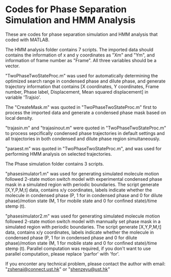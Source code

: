 # Codes for Phase Separation Simulation and HMM Analysis
These are codes for phase separation simulation and HMM analysis that coded with MATLAB.


The HMM analysis folder contains 7 scripts. The imported data should contains the information of x and y coordinates as "Xm" and "Ym", and information of frame number as "Frame". All three variables should be a vector.

"TwoPhaseTwoStateProc.m" was used for automatically determining the optimized search range in condensed phase and dilute phase, and generate trajectory information that contains [X coordinates, Y coordinates, Frame number, Phase label, Displacement, Mean squared displacement] in variable 'Trajsio'.

The "CreateMask.m" was quoted in "TwoPhaseTwoStateProc.m" first to process the imported data and generate a condensed phase mask based on local density.

"trajasin.m" and "trajasinout.m" were quoted in "TwoPhaseTwoStateProc.m" to process sepcifically condensed phase trajectories in default settings and all trajectories in both condensed and dilute phase region simultaneously.

"paraest.m" was quoted in "TwoPhaseTwoStateProc.m", and was used for performing HMM analysis on selected trajectories.


The Phase simulation folder contains 3 scripts.

"phasesimulator1.m" was used for generating simulated molecule motion followed 2-state motion switch model with experimental condensed phase mask in a simulated region with periodic boundaries. The script generate [X,Y,P,M,t] data, contains x/y coordinates, labels indicate whether the molecule in condensed phase (P, 1 for in condensed phase and 0 for dilute phase)/motion state (M, 1 for mobile state and 0 for confined state)/time stemp (t).

"phasesimulator2.m" was used for generating simulated molecule motion followed 2-state motion switch model with mannually set phase mask in a simulated region with periodic boundaries. The script generate [X,Y,P,M,t] data, contains x/y coordinates, labels indicate whether the molecule in condensed phase (P, 1 for in condensed phase and 0 for dilute phase)/motion state (M, 1 for mobile state and 0 for confined state)/time stemp (t). Parallel computation was required, if you don't want to use parallel computation, please replace 'parfor' with 'for'.


If you enconter any technical problem, please contact the author with email: "zshenai@connect.ust.hk" or "shenzeyu@ust.hk"
